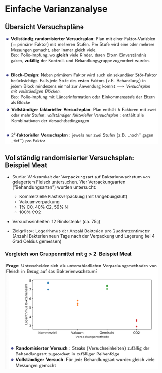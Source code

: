 # Einfache Varianzanalyse

## Übersicht Versuchspläne
![](2018-11-30-13-23-25.png)
![](2018-11-30-13-24-02.png)

## Vollständig randomisierter Versuchsplan: Beispiel Meat

* Studie: Wirksamkeit der Verpackungsart auf Bakterienwachstum von gelagertem Fleisch untersuchen. Vier Verpackungsarten ("Behandlungsarten") wurden untersucht:
    * Kommerzielle Plastikverpackung (mit Umgebungsluft)
    * Vakuumverpackung
    * 1% CO, 40% O2, 59% N
    * 100% CO2

* Versuchseinheiten: 12 Rindssteaks (ca. 75g)

* Zielgrösse: Logarithmus der Anzahl Bakterien pro Quadratzentimeter (Anzahl Bakterien neun Tage nach der Verpackung und Lagerung bei 4 Grad Celsius gemessen)

### Vergleich von Gruppenmittel mit g > 2: Beispiel Meat
![](2018-11-30-13-29-34.png)